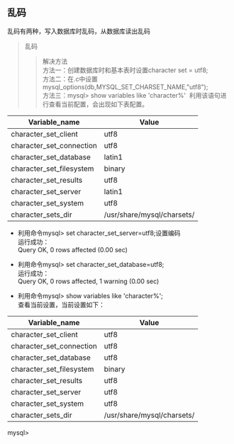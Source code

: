 ## 乱码
乱码有两种，写入数据库时乱码，从数据库读出乱码
>乱码
>>解决方法                                         
方法一：创建数据库时和基本表时设置character set = utf8;                         
方法二：在.c中设置mysql_options(db,MYSQL_SET_CHARSET_NAME,"utf8");                         
方法三：mysql> show variables like 'character%'
  利用该语句进行查看当前配置，会出现如下表配置。                     
  
  
  
Variable_name|Value
-------------|------------
character_set_client|utf8
character_set_connection|utf8
character_set_database|latin1
character_set_filesystem|binary
character_set_results|utf8
character_set_server|latin1
character_set_system|utf8
character_sets_dir|/usr/share/mysql/charsets/

* 利用命令mysql> set character_set_server=utf8;设置编码                     
 运行成功：                      
 Query OK, 0 rows affected (0.00 sec)

* 利用命令mysql> set character_set_database=utf8;                 
 运行成功：                     
 Query OK, 0 rows affected, 1 warning (0.00 sec)

* 利用命令mysql> show variables like 'character%';                   
 查看当前设置，当前设置如下：                          
 
 
 

Variable_name|Value
-------------|-----------
character_set_client|utf8 
character_set_connection|utf8
character_set_database|utf8
character_set_filesystem|binary
character_set_results|utf8
character_set_server|utf8
character_set_system|utf8
character_sets_dir|/usr/share/mysql/charsets/



mysql>

